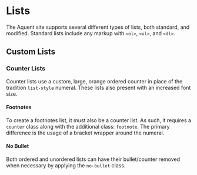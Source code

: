 # Lists

The Aquent site supports several different types of lists, both standard, and modified. Standard lists include any markup with `<ol>`, `<ul>`, and `<dl>`.

## Custom Lists

### Counter Lists

Counter lists use a custom, large, orange ordered counter in place of the tradition `list-style` numeral. These lists also present with an increased font size.

#### Footnotes

To create a footnotes list, it must also be a counter list. As such, it requires a `counter` class along with the additional class: `footnote`. The primary difference is the usage of a bracket wrapper around the numeral.

#### No Bullet
Both ordered and unordered lists can have their bullet/counter removed when necessary by applying the `no-bullet` class.